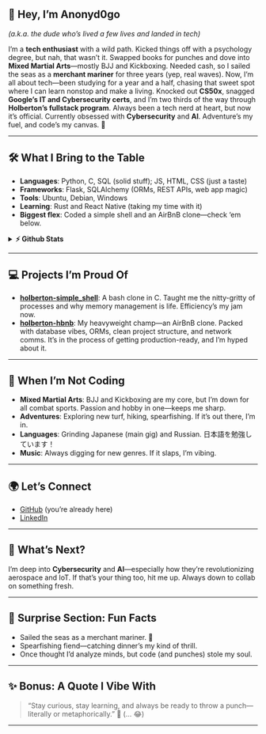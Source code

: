 ## 🎉 **Hey, I’m Anonyd0go**  
*(a.k.a. the dude who’s lived a few lives and landed in tech)*  

I’m a **tech enthusiast** with a wild path. Kicked things off with a psychology degree, but nah, that wasn’t it. Swapped books for punches and dove into **Mixed Martial Arts**—mostly BJJ and Kickboxing. Needed cash, so I sailed the seas as a **merchant mariner** for three years (yep, real waves). Now, I’m all about tech—been studying for a year and a half, chasing that sweet spot where I can learn nonstop and make a living. Knocked out **CS50x**, snagged **Google’s IT and Cybersecurity certs**, and I’m two thirds of the way through **Holberton’s fullstack program**. Always been a tech nerd at heart, but now it’s official. Currently obsessed with **Cybersecurity** and **AI**. Adventure’s my fuel, and code’s my canvas. 🚀

---

## 🛠 **What I Bring to the Table**  
- **Languages**: Python, C, SQL (solid stuff); JS, HTML, CSS (just a taste)
- **Frameworks**: Flask, SQLAlchemy (ORMs, REST APIs, web app magic)
- **Tools**: Ubuntu, Debian, Windows
- **Learning**: Rust and React Native (taking my time with it)
- **Biggest flex**: Coded a simple shell and an AirBnB clone—check ‘em below.
<details>
  <summary><b>⚡ Github Stats</b></summary>
    <br />
    <img height="180em" src="https://github-readme-stats.vercel.app/api?username=anonyd0go&show_icons=true&theme=radical&hide_border=true&count_private=true&include_all_commits=true"/>
    <img height="180em" src="https://github-readme-stats.vercel.app/api/top-langs/?username=anonyd0go&show_icons=true&theme=radical&hide_border=true&layout=compact"/>
</details>

---

## 💻 **Projects I’m Proud Of**  
- **[holberton-simple_shell](https://github.com/anonyd0go/holbertonschool-simple_shell)**: A bash clone in C. Taught me the nitty-gritty of processes and why memory management is life. Efficiency’s my jam now.  
- **[holberton-hbnb](https://github.com/anonyd0go/holbertonschool-hbnb)**: My heavyweight champ—an AirBnB clone. Packed with database vibes, ORMs, clean project structure, and network comms. It’s in the process of getting production-ready, and I’m hyped about it.  

---

## 🥋 **When I’m Not Coding**  
- **Mixed Martial Arts**: BJJ and Kickboxing are my core, but I’m down for all combat sports. Passion and hobby in one—keeps me sharp.  
- **Adventures**: Exploring new turf, hiking, spearfishing. If it’s out there, I’m in.  
- **Languages**: Grinding Japanese (main gig) and Russian. 日本語を勉強しています！  
- **Music**: Always digging for new genres. If it slaps, I’m vibing.  

---

## 🌍 **Let’s Connect**  
- [GitHub](https://github.com/anonyd0go) (you’re already here)  
- [LinkedIn](https://www.linkedin.com/in/cyberddf/)  

---

## 🎯 **What’s Next?**  
I’m deep into **Cybersecurity** and **AI**—especially how they’re revolutionizing aerospace and IoT. If that’s your thing too, hit me up. Always down to collab on something fresh.  

---

## 🎲 **Surprise Section: Fun Facts**  
- Sailed the seas as a merchant mariner. 🌊  
- Spearfishing fiend—catching dinner’s my kind of thrill.  
- Once thought I’d analyze minds, but code (and punches) stole my soul.  

---

## ✨ **Bonus: A Quote I Vibe With**  
> “Stay curious, stay learning, and always be ready to throw a punch—literally or metaphorically.” 🥊 (... 😂)

---
